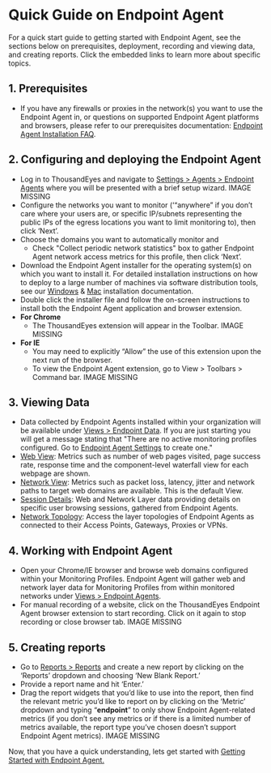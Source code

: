 # Quick Guide on Endpoint Agent

For a quick start guide to getting started with Endpoint Agent, see the sections below on prerequisites, deployment, recording and viewing data, and creating reports. Click the embedded links to learn more about specific topics.

## 1. Prerequisites

* If you have any firewalls or proxies in the network\(s\) you want to use the Endpoint Agent in, or questions on supported Endpoint Agent platforms and browsers, please refer to our prerequisites documentation: [Endpoint Agent Installation FAQ](https://success.thousandeyes.com/PublicArticlePage?articleIdParam=kA044000000CnBpCAK_Endpoint-Agent-Installation-FAQ).

## 2. Configuring and deploying the Endpoint Agent

* Log in to ThousandEyes and navigate to [Settings &gt; Agents &gt; Endpoint Agents](https://app.thousandeyes.com/settings/agents/endpoint/) where you will be presented with a brief setup wizard. IMAGE MISSING
* Configure the networks you want to monitor \(‘“anywhere” if you don’t care where your users are, or specific IP/subnets representing the public IPs of the egress locations you want to limit monitoring to\), then click ‘Next’.
* Choose the domains you want to automatically monitor and
  * Check "Collect periodic network statistics" box to gather Endpoint Agent network access metrics for this profile, then click ‘Next’.
* Download the Endpoint Agent installer for the operating system\(s\) on which you want to install it. For detailed installation instructions on how to deploy to a large number of machines via software distribution tools, see our [Windows](https://success.thousandeyes.com/PublicArticlePage?articleIdParam=kA044000000CnBuCAK_Installing-the-Endpoint-Agent-for-Windows) & [Mac](https://success.thousandeyes.com/PublicArticlePage?articleIdParam=kA044000000CnBvCAK_Installing-the-Endpoint-Agent-for-Mac-OS-X) installation documentation.
* Double click the installer file and follow the on-screen instructions to install both the Endpoint Agent application and browser extension.
* **For Chrome**
  * The ThousandEyes extension will appear in the Toolbar. IMAGE MISSING
* **For IE**
  * You may need to explicitly “Allow” the use of this extension upon the next run of the browser.
  * To view the Endpoint Agent extension, go to View &gt; Toolbars &gt; Command bar. IMAGE MISSING

## 3. Viewing Data

* Data collected by Endpoint Agents installed within your organization will be available under [Views &gt; Endpoint Data](https://app.thousandeyes.com/view/endpoint-agent/). If you are just starting you will get a message stating that "There are no active monitoring profiles configured. Go to [Endpoint Agent Settings](https://app.thousandeyes.com/settings/agents/endpoint/) to create one."
* [Web View](https://success.thousandeyes.com/ViewArticle?articleIdParam=kA0E0000000CmpYKAS): Metrics such as number of web pages visited, page success rate, response time and the component-level waterfall view for each webpage are shown.
* [Network View](https://success.thousandeyes.com/ViewArticle?articleIdParam=kA0E0000000CmpTKAS): Metrics such as packet loss, latency, jitter and network paths to target web domains are available. This is the default View.
* [Session Details](https://success.thousandeyes.com/ViewArticle?articleIdParam=kA0E0000000CmpVKAS): Web and Network Layer data providing details on specific user browsing sessions, gathered from Endpoint Agents.
* [Network Topology](https://success.thousandeyes.com/ViewArticle?articleIdParam=kA0E0000000CmpaKAC): Access the layer topologies of Endpoint Agents as connected to their Access Points, Gateways, Proxies or VPNs.

## 4. Working with Endpoint Agent

* Open your Chrome/IE browser and browse web domains configured within your Monitoring Profiles. Endpoint Agent will gather web and network layer data for Monitoring Profiles from within monitored networks under [Views &gt; Endpoint Agents](https://app.thousandeyes.com/view/endpoint-agent/).
* For manual recording of a website, click on the ThousandEyes Endpoint Agent browser extension to start recording. Click on it again to stop recording or close browser tab. IMAGE MISSING

## 5. Creating reports

* Go to [Reports &gt; Reports](https://app.thousandeyes.com/reports/) and create a new report by clicking on the ‘Reports’ dropdown and choosing ‘New Blank Report.’
* Provide a report name and hit ‘Enter.’
* Drag the report widgets that you’d like to use into the report, then find the relevant metric you’d like to report on by clicking on the ‘Metric’ dropdown and typing “**endpoint**” to only show Endpoint Agent-related metrics \(if you don’t see any metrics or if there is a limited number of metrics available, the report type you’ve chosen doesn’t support Endpoint Agent metrics\). IMAGE MISSING

Now, that you have a quick understanding, lets get started with [Getting Started with Endpoint Agent.](https://success.thousandeyes.com/PublicArticlePage?articleIdParam=kA0E0000000CmpZKAS_Getting-Started-with-Endpoint-Agent)

